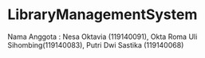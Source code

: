 # LibraryManagementSystem
Nama Anggota : Nesa Oktavia (119140091), Okta Roma Uli Sihombing(119140083), Putri Dwi Sastika (119140068)
